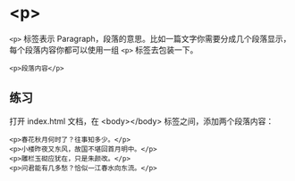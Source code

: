 # &lt;p&gt;

`<p>` 标签表示 Paragraph，段落的意思。比如一篇文字你需要分成几个段落显示，每个段落内容你都可以使用一组 `<p>` 标签去包装一下。

```
<p>段落内容</p>
```

## 练习

打开 index.html 文档，在 &lt;body&gt;&lt;/body&gt; 标签之间，添加两个段落内容：

```
<p>春花秋月何时了？往事知多少。</p>
<p>小楼昨夜又东风，故国不堪回首月明中。</p>
<p>雕栏玉砌应犹在，只是朱颜改。</p>
<p>问君能有几多愁？恰似一江春水向东流。</p>
```



